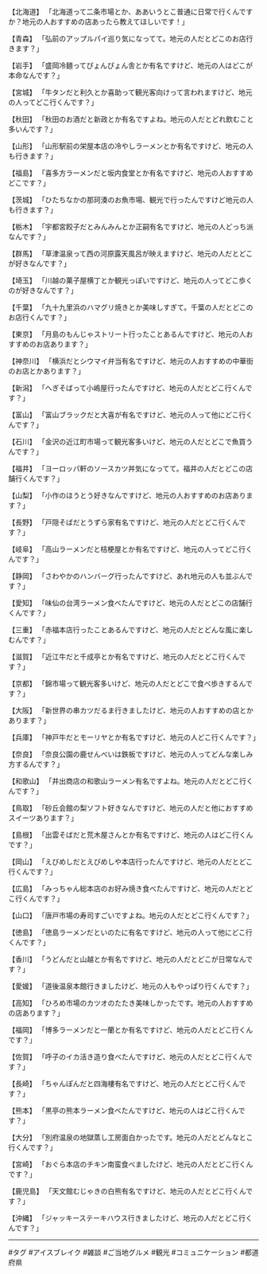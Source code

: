 【北海道】
「北海道って二条市場とか、ああいうとこ普通に日常で行くんですか？地元の人おすすめの店あったら教えてほしいです！」

【青森】
「弘前のアップルパイ巡り気になってて。地元の人だとどこのお店行きます？」

【岩手】
「盛岡冷麺ってぴょんぴょん舎とか有名ですけど、地元の人はどこが本命なんです？」

【宮城】
「牛タンだと利久とか喜助って観光客向けって言われますけど、地元の人ってどこ行くんです？」

【秋田】
「秋田のお酒だと新政とか有名ですよね。地元の人だとどれ飲むこと多いんです？」

【山形】
「山形駅前の栄屋本店の冷やしラーメンとか有名ですけど、地元の人も行きます？」

【福島】
「喜多方ラーメンだと坂内食堂とか有名ですけど、地元の人おすすめどこです？」

【茨城】
「ひたちなかの那珂湊のお魚市場、観光で行ったんですけど地元の人も行きます？」

【栃木】
「宇都宮餃子だとみんみんとか正嗣有名ですけど、地元の人どっち派なんです？」

【群馬】
「草津温泉って西の河原露天風呂が映えますけど、地元の人だとどこが好きなんです？」

【埼玉】
「川越の菓子屋横丁とか観光っぽいですけど、地元の人ってどこ歩くのが好きなんです？」

【千葉】
「九十九里浜のハマグリ焼きとか美味しすぎて。千葉の人だとどこのお店行くんです？」

【東京】
「月島のもんじゃストリート行ったことあるんですけど、地元の人おすすめのお店あります？」

【神奈川】
「横浜だとシウマイ弁当有名ですけど、地元の人おすすめの中華街のお店とかあります？」

【新潟】
「へぎそばって小嶋屋行ったんですけど、地元の人だとどこ行くんです？」

【富山】
「富山ブラックだと大喜が有名ですけど、地元の人って他にどこ行くんです？」

【石川】
「金沢の近江町市場って観光客多いけど、地元の人だとどこで魚買うんです？」

【福井】
「ヨーロッパ軒のソースカツ丼気になってて。福井の人だとどこの店舗行くんです？」

【山梨】
「小作のほうとう好きなんですけど、地元の人おすすめのお店あります？」

【長野】
「戸隠そばだとうずら家有名ですけど、地元の人だとどこ行くんです？」

【岐阜】
「高山ラーメンだと桔梗屋とか有名ですけど、地元の人ってどこ行くんです？」

【静岡】
「さわやかのハンバーグ行ったんですけど、あれ地元の人も並ぶんです？」

【愛知】
「味仙の台湾ラーメン食べたんですけど、地元の人だとどこの店舗行くんです？」

【三重】
「赤福本店行ったことあるんですけど、地元の人だとどんな風に楽しむんです？」

【滋賀】
「近江牛だと千成亭とか有名ですけど、地元の人だとどこ行くんです？」

【京都】
「錦市場って観光客多いけど、地元の人だとどこで食べ歩きするんです？」

【大阪】
「新世界の串カツだるま行きましたけど、地元の人おすすめの店とかあります？」

【兵庫】
「神戸牛だとモーリヤとか有名ですけど、地元の人どこ行くんです？」

【奈良】
「奈良公園の鹿せんべいは鉄板ですけど、地元の人ってどんな楽しみ方するんです？」

【和歌山】
「井出商店の和歌山ラーメン有名ですよね。地元の人だとどこ行くんです？」

【鳥取】
「砂丘会館の梨ソフト好きなんですけど、地元の人だと他におすすめスイーツあります？」

【島根】
「出雲そばだと荒木屋さんとか有名ですけど、地元の人はどこ行くんです？」

【岡山】
「えびめしだとえびめしや本店行ったんですけど、地元の人だとどこ行くんです？」

【広島】
「みっちゃん総本店のお好み焼き食べたんですけど、地元の人だとどこ行くんです？」

【山口】
「唐戸市場の寿司すごいですよね。地元の人だとどこ行くんです？」

【徳島】
「徳島ラーメンだといのたに有名ですけど、地元の人って他にどこ行くんです？」

【香川】
「うどんだと山越とか有名ですけど、地元の人だとどこが日常なんです？」

【愛媛】
「道後温泉本館行きましたけど、地元の人もやっぱり行くんです？」

【高知】
「ひろめ市場のカツオのたたき美味しかったです。地元の人おすすめの店あります？」

【福岡】
「博多ラーメンだと一蘭とか有名ですけど、地元の人だとどこ行くんです？」

【佐賀】
「呼子のイカ活き造り食べたんですけど、地元の人だとどこ行くんです？」

【長崎】
「ちゃんぽんだと四海樓有名ですけど、地元の人だとどこ行くんです？」

【熊本】
「黒亭の熊本ラーメン食べたんですけど、地元の人はどこ行くんです？」

【大分】
「別府温泉の地獄蒸し工房面白かったです。地元の人だとどんなとこ行くんです？」

【宮崎】
「おぐら本店のチキン南蛮食べましたけど、地元の人だとどこ行くんです？」

【鹿児島】
「天文館むじゃきの白熊有名ですけど、地元の人だとどこ行くんです？」

【沖縄】
「ジャッキーステーキハウス行きましたけど、地元の人だとどこ行くんです？」

---

#タグ
#アイスブレイク #雑談 #ご当地グルメ #観光 #コミュニケーション #都道府県


